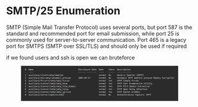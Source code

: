 # SMTP/25 Enumeration

SMTP (Simple Mail Transfer Protocol) uses several ports, but port 587 is the standard and recommended port for email submission, while port 25 is commonly used for server-to-server communication. Port 465 is a legacy port for SMTPS (SMTP over SSL/TLS) and should only be used if required

if we found users and ssh is open we can bruteforce

<figure><img src="../../../../../.gitbook/assets/image (3) (1) (1) (1).png" alt=""><figcaption></figcaption></figure>
